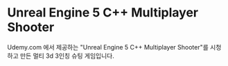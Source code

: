 # Unreal Engine 5 C++ Multiplayer Shooter
Udemy.com 에서 제공하는 "Unreal Engine 5 C++ Multiplayer Shooter"를 시청하고 만든 멀티 3d 3인칭 슈팅 게임입니다. 
